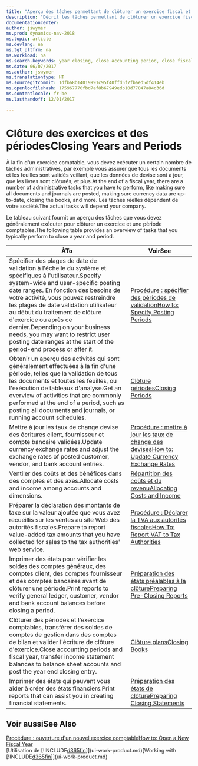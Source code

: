 ```yaml
---
title: "Aperçu des tâches permettant de clôturer un exercice fiscal et des périodes comptables"
description: "Décrit les tâches permettant de clôturer un exercice fiscal ou une période comptable, par exemple, en vérifiant que les documents et les feuilles sont validés et en vérifiant les soldes bancaires."
documentationcenter: 
author: jswymer
ms.prod: dynamics-nav-2018
ms.topic: article
ms.devlang: na
ms.tgt_pltfrm: na
ms.workload: na
ms.search.keywords: year closing, close accounting period, close fiscal year, bank account detailed trial balance
ms.date: 06/07/2017
ms.author: jswymer
ms.translationtype: HT
ms.sourcegitcommit: 1dfba8b14019991c95f40ffd5f7fbaed5df414eb
ms.openlocfilehash: 175967770fbd7af8b67949edb10d77047a84d36d
ms.contentlocale: fr-be
ms.lasthandoff: 12/01/2017

---
```

# <a name="closing-years-and-periods"></a><span data-ttu-id="103ac-103">Clôture des exercices et des périodes</span><span class="sxs-lookup"><span data-stu-id="103ac-103">Closing Years and Periods</span></span>
<span data-ttu-id="103ac-104">À la fin d'un exercice comptable, vous devez exécuter un certain nombre de tâches administratives, par exemple vous assurer que tous les documents et les feuilles sont validés veillant, que les données de devise sont à jour, que les livres sont clôturés, et plus.</span><span class="sxs-lookup"><span data-stu-id="103ac-104">At the end of a fiscal year, there are a number of administrative tasks that you have to perform, like making sure all documents and journals are posted, making sure currency data are up-to-date, closing the books, and more.</span></span> <span data-ttu-id="103ac-105">Les tâches réelles dépendent de votre société.</span><span class="sxs-lookup"><span data-stu-id="103ac-105">The actual tasks will depend your company.</span></span>

<span data-ttu-id="103ac-106">Le tableau suivant fournit un aperçu des tâches que vous devez généralement exécuter pour clôturer un exercice et une période comptables.</span><span class="sxs-lookup"><span data-stu-id="103ac-106">The following table provides an overview of tasks that you typically perform to close a year and period.</span></span> 

| <span data-ttu-id="103ac-107">À</span><span class="sxs-lookup"><span data-stu-id="103ac-107">To</span></span> | <span data-ttu-id="103ac-108">Voir</span><span class="sxs-lookup"><span data-stu-id="103ac-108">See</span></span> |
| --- | --- |
| <span data-ttu-id="103ac-109">Spécifier des plages de date de validation à l'échelle du système et spécifiques à l'utilisateur.</span><span class="sxs-lookup"><span data-stu-id="103ac-109">Specify system-wide and user-specific posting date ranges.</span></span> <span data-ttu-id="103ac-110">En fonction des besoins de votre activité, vous pouvez restreindre les plages de date validation utilisateur au début du traitement de clôture d'exercice ou après ce dernier.</span><span class="sxs-lookup"><span data-stu-id="103ac-110">Depending on your business needs, you may want to restrict user posting date ranges at the start of the period-end process or after it.</span></span> |[<span data-ttu-id="103ac-111">Procédure : spécifier des périodes de validation</span><span class="sxs-lookup"><span data-stu-id="103ac-111">How to: Specify Posting Periods</span></span>](finance-how-specify-posting-periods.md) |
| <span data-ttu-id="103ac-112">Obtenir un aperçu des activités qui sont généralement effectuées à la fin d'une période, telles que la validation de tous les documents et toutes les feuilles, ou l'exécution de tableaux d'analyse.</span><span class="sxs-lookup"><span data-stu-id="103ac-112">Get an overview of activities that are commonly performed at the end of a period, such as posting all documents and journals, or running account schedules.</span></span> |[<span data-ttu-id="103ac-113">Clôture périodes</span><span class="sxs-lookup"><span data-stu-id="103ac-113">Closing Periods</span></span>](year-how-complete-period-end-processes.md) |
| <span data-ttu-id="103ac-114">Mettre à jour les taux de change devise des écritures client, fournisseur et compte bancaire validées.</span><span class="sxs-lookup"><span data-stu-id="103ac-114">Update currency exchange rates and adjust the exchange rates of posted customer, vendor, and bank account entries.</span></span> |[<span data-ttu-id="103ac-115">Procédure : mettre à jour les taux de change des devises</span><span class="sxs-lookup"><span data-stu-id="103ac-115">How to: Update Currency Exchange Rates</span></span>](finance-how-update-currencies.md) |
| <span data-ttu-id="103ac-116">Ventiler des coûts et des bénéfices dans des comptes et des axes.</span><span class="sxs-lookup"><span data-stu-id="103ac-116">Allocate costs and income among accounts and dimensions.</span></span> |[<span data-ttu-id="103ac-117">Répartition des coûts et du revenu</span><span class="sxs-lookup"><span data-stu-id="103ac-117">Allocating Costs and Income</span></span>](year-allocate-costs-income.md) |
| <span data-ttu-id="103ac-118">Préparer la déclaration des montants de taxe sur la valeur ajoutée que vous avez recueillis sur les ventes au site Web des autorités fiscales.</span><span class="sxs-lookup"><span data-stu-id="103ac-118">Prepare to report value-added tax amounts that you have collected for sales to the tax authorities' web service.</span></span> |[<span data-ttu-id="103ac-119">Procédure : Déclarer la TVA aux autorités fiscales</span><span class="sxs-lookup"><span data-stu-id="103ac-119">How To: Report VAT to Tax Authorities</span></span>](finance-how-report-vat.md)|
| <span data-ttu-id="103ac-120">Imprimer des états pour vérifier les soldes des comptes généraux, des comptes client, des comptes fournisseur et des comptes bancaires avant de clôturer une période.</span><span class="sxs-lookup"><span data-stu-id="103ac-120">Print reports to verify general ledger, customer, vendor and bank account balances before closing a period.</span></span> |[<span data-ttu-id="103ac-121">Préparation des états préalables à la clôture</span><span class="sxs-lookup"><span data-stu-id="103ac-121">Preparing Pre-Closing Reports</span></span>](year-prepare-preclose-reports.md) |
| <span data-ttu-id="103ac-122">Clôturer des périodes et l'exercice comptables, transférer des soldes de comptes de gestion dans des comptes de bilan et valider l'écriture de clôture d'exercice.</span><span class="sxs-lookup"><span data-stu-id="103ac-122">Close accounting periods and fiscal year, transfer income statement balances to balance sheet accounts and post the year end closing entry.</span></span> |[<span data-ttu-id="103ac-123">Clôture plans</span><span class="sxs-lookup"><span data-stu-id="103ac-123">Closing Books</span></span>](year-close-books.md) |
| <span data-ttu-id="103ac-124">Imprimer des états qui peuvent vous aider à créer des états financiers.</span><span class="sxs-lookup"><span data-stu-id="103ac-124">Print reports that can assist you in creating financial statements.</span></span> |[<span data-ttu-id="103ac-125">Préparation des états de clôture</span><span class="sxs-lookup"><span data-stu-id="103ac-125">Preparing Closing Statements</span></span>](year-prepare-close-statement.md) |

## <a name="see-also"></a><span data-ttu-id="103ac-126">Voir aussi</span><span class="sxs-lookup"><span data-stu-id="103ac-126">See Also</span></span>
[<span data-ttu-id="103ac-127">Procédure : ouverture d'un nouvel exercice comptable</span><span class="sxs-lookup"><span data-stu-id="103ac-127">How to: Open a New Fiscal Year</span></span>](finance-how-open-new-fiscal-year.md)  
<span data-ttu-id="103ac-128">[Utilisation de [!INCLUDE[d365fin](includes/d365fin_md.md)]](ui-work-product.md)</span><span class="sxs-lookup"><span data-stu-id="103ac-128">[Working with [!INCLUDE[d365fin](includes/d365fin_md.md)]](ui-work-product.md)</span></span>

